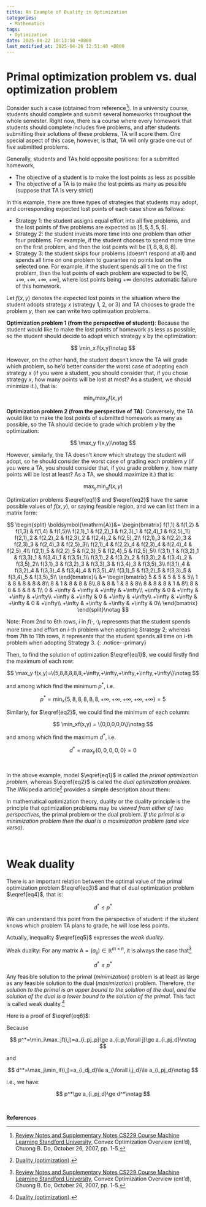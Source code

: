 ```yaml
---
title: An Example of Duality in Optimization
categories:
 - Mathematics
tags:
 - Optimization
date: 2025-04-22 10:13:58 +0800
last_modified_at: 2025-04-26 12:51:40 +0800
---
```


# Primal optimization problem vs. dual optimization problem

Consider such a case (obtained from reference[^1]). In a university course, students should complete and submit several homeworks throughout the whole semester. Right now, there is a course where every homework that students should complete includes five problems, and after students submitting their solutions of these problems, TA will score them. One special aspect of this case, however, is that, TA will only grade one out of five submitted problems.

Generally, students and TAs hold opposite positions: for a submitted homework,

- The objective of a student is to make the lost points as less as possible
- The objective of a TA is to make the lost points as many as possible (suppose that TA is very strict)

In this example, there are three types of strategies that students may adopt, and corresponding expected lost points of each case show as follows:

- Strategy 1: the student assigns equal effort into all five problems, and the lost points of five problems are expected as $[5,5,5,5,5]$.
- Strategy 2: the student invests more time into one problem than other four problems. For example, if the student chooses to spend more time on the first problem, and then the lost points will be $[1,8,8,8,8]$.
- Strategy 3: the student skips four problems (doesn’t respond at all) and spends all time on one problem to guarantee no points lost on the selected one. For example, if the student spends all time on the first problem, then the lost points of each problem are expected to be $[0,+\infty,+\infty,+\infty,+\infty]$, where lost points being $+\infty$ denotes automatic failure of this homework.

Let $f(x,y)$ denotes the expected lost points in the situation where the student adopts strategy $x$ (strategy 1, 2, or 3) and TA chooses to grade the problem $y$, then we can write two optimization problems.

**Optimization problem 1 (from the perspective of student)**: Because the student would like to make the lost points of homework as less as possible, so the student should decide to adopt which strategy $x$ by the optimization:

$$
\min_x f(x,y)\notag
$$

However, on the other hand, the student doesn’t know the TA will grade which problem, so he’d better consider the worst case of adopting each strategy $x$ (if you were a student, you should consider that, if you chose strategy $x$, how many points will be lost at most? As a student, we should minimize it.), that is:

$$
\min_x\max_yf(x,y)\label{eq1}
$$

**Optimization problem 2 (from the perspective of TA)**: Conversely, the TA would like to make the lost points of submitted homework as many as possible, so the TA should decide to grade which problem $y$ by the optimization:

$$
\max_y f(x,y)\notag
$$

However, similarly, the TA doesn’t know which strategy the student will adopt, so he should consider the worst case of grading each problem $y$ (if you were a TA, you should consider that, if you grade problem $y$, how many points will be lost at least? As a TA, we should maximize it.) that is:

$$
\max_y\min_xf(x,y)\label{eq2}
$$

Optimization problems $\eqref{eq1}$ and $\eqref{eq2}$ have the same possible values of $f(x,y)$, or saying feasible region, and we can list them in a matrix form:

$$
\begin{split}
\boldsymbol{\mathrm{A}}&=
\begin{bmatrix}
f(1,1) & f(1,2) & f(1,3) & f(1,4) & f(1,5)\\
f(2,1)_1 & f(2,2)_1 & f(2,3)_1 & f(2,4)_1 & f(2,5)_1\\
f(2,1)_2 & f(2,2)_2 & f(2,3)_2 & f(2,4)_2 & f(2,5)_2\\
f(2,1)_3 & f(2,2)_3 & f(2,3)_3 & f(2,4)_3 & f(2,5)_3\\
f(2,1)_4 & f(2,2)_4 & f(2,3)_4 & f(2,4)_4 & f(2,5)_4\\
f(2,1)_5 & f(2,2)_5 & f(2,3)_5 & f(2,4)_5 & f(2,5)_5\\
f(3,1)_1 & f(3,2)_1 & f(3,3)_1 & f(3,4)_1 & f(3,5)_1\\
f(3,1)_2 & f(3,2)_2 & f(3,3)_2 & f(3,4)_2 & f(3,5)_2\\
f(3,1)_3 & f(3,2)_3 & f(3,3)_3 & f(3,4)_3 & f(3,5)_3\\
f(3,1)_4 & f(3,2)_4 & f(3,3)_4 & f(3,4)_4 & f(3,5)_4\\
f(3,1)_5 & f(3,2)_5 & f(3,3)_5 & f(3,4)_5 & f(3,5)_5\\
\end{bmatrix}\\
&=
\begin{bmatrix}
5 & 5 & 5 & 5 & 5\\
1 & 8 & 8 & 8 & 8\\
8 & 1 & 8 & 8 & 8\\
8 & 8 & 1 & 8 & 8\\
8 & 8 & 8 & 1 & 8\\
8 & 8 & 8 & 8 & 1\\
0 & +\infty & +\infty & +\infty & +\infty\\
+\infty & 0 & +\infty & +\infty & +\infty\\
+\infty & +\infty & 0 & +\infty & +\infty\\
+\infty & +\infty & +\infty & 0 & +\infty\\
+\infty & +\infty & +\infty & +\infty & 0\\
\end{bmatrix}
\end{split}\notag
$$

Note: From 2nd to 6th rows, $i$ in $f(\cdot,\cdot)_i$ represents that the student spends more time and effort on $i$-th problem when adopting Strategy 2; whereas from 7th to 11th rows, it represents that the student spends all time on $i$-th problem when adopting Strategy 3.
{: .notice--primary}

Then, to find the solution of optimization $\eqref{eq1}$, we could firstly find the maximum of each row:

$$
\max_y f(x,y)=\{5,8,8,8,8,8,+\infty,+\infty,+\infty,+\infty,+\infty\}\notag
$$

and among which find the minimum $p^*$, i.e.

$$
p^* = \min_x\{5,8,8,8,8,8,+\infty,+\infty,+\infty,+\infty,+\infty\}= 5\label{eq3}
$$

Similarly, for $\eqref{eq2}$, we could find the minimum of each column:

$$
\min_xf(x,y) = \{0,0,0,0,0\}\notag
$$

and among which find the maximum $d^*$, i.e.

$$
d^*=\max_y\{0,0,0,0,0\}=0\label{eq4}
$$

<br>

In the above example, model $\eqref{eq1}$ is called the <i class="term">primal optimization problem</i>, whereas $\eqref{eq2}$ is called the <i class="term">dual optimization problem</i>. The Wikipedia article[^2] provides a simple description about them:

<div class="quote--left" markdown="1">

In mathematical optimization theory, duality or the duality principle is the principle that optimization problems may be <i class="emphasize">viewed from either of two perspectives</i>, the primal problem or the dual problem. <i class="emphasize">If the primal is a minimization problem then the dual is a maximization problem (and vice versa)</i>.

</div>

<br>

# Weak duality

There is an important relation between the optimal value of the primal optimization problem $\eqref{eq3}$ and that of dual optimization problem $\eqref{eq4}$, that is:

$$
d^*\le p^*\label{eq5}
$$

We can understand this point from the perspective of student: if the student knows which problem TA plans to grade, he will lose less points.

Actually, inequality $\eqref{eq5}$ expresses the <i class="term">weak duality</i>.

<div class="quote--left" markdown="1">

Weak duality: For any matrix $\boldsymbol{\mathrm{A}}=(a_{ij})\in\mathbb{R}^{m\times n}$, it is always the case that[^1]

$$
d^*\le p^*\label{eq6}
$$

</div>

<div class="quote--left" markdown="1">

Any feasible solution to the primal (<i class="emphasize">minimization</i>) problem is at least as large as any feasible solution to the dual (<i class="emphasize">maximization</i>) problem. Therefore, <i class="emphasize">the solution to the primal is an upper bound to the solution of the dual, and the solution of the dual is a lower bound to the solution of the primal</i>. This fact is called weak duality.[^2]

</div>


Here is a proof of $\eqref{eq6}$:

Because

$$
p^*=\min_i\max_jf(i,j)=a_{i_pj_p}\ge a_{i_p,\forall j}\ge a_{i_pj_d}\notag
$$

and

$$
d^*=\max_j\min_if(i,j)=a_{i_dj_d}\le a_{\forall i,j_d}\le a_{i_pj_d}\notag
$$

i.e., we have:

$$
p^*\ge a_{i_pj_d}\ge d^*\notag
$$

<br>

**References**

[^1]: [Review Notes and Supplementary Notes CS229 Course Machine Learning Standford University](https://www.ctanujit.org/uploads/2/5/3/9/25393293/mathematics_for_machine_learning__cs229__1.pdf), Convex Optimization Overview (cnt’d), Chuong B. Do, October 26, 2007, pp. 1-5.
[^2]: [Duality (optimization)](https://en.wikipedia.org/wiki/Duality_\(optimization\)).
